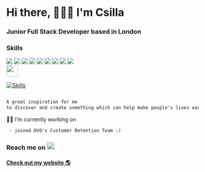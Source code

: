 # Hi there, 🙋🏻‍♀️ I'm Csilla
### Junior Full Stack Developer based in London

 
<!-- ![Anurag's GitHub stats](https://github-readme-stats.vercel.app/api?username=csillabarna&show_icons=true&theme=gruvbox)
     -->


### Skills
 <div>
 <img src="https://img.shields.io/badge/React-20232A?style=for-the-badge&logo=react&logoColor=61DAFB" />
 <img src="https://img.shields.io/badge/JavaScript-F7DF1E?style=for-the-badge&logo=javascript&logoColor=black" />
 <img src="https://img.shields.io/badge/Node.js-43853D?style=for-the-badge&logo=node.js&logoColor=white" />
 <img src="https://img.shields.io/badge/HTML-239120?style=for-the-badge&logo=html5&logoColor=white" />
 <img src="https://img.shields.io/badge/Sass-CC6699?style=for-the-badge&logo=sass&logoColor=white" />
 <img src="https://img.shields.io/badge/Flask-000000?style=for-the-badge&logo=flask&logoColor=white" />
 <img src="https://img.shields.io/badge/Python-3776AB?style=for-the-badge&logo=python&logoColor=white" />
 <img src="https://img.shields.io/badge/MongoDB-4EA94B?style=for-the-badge&logo=mongodb&logoColor=white" />
 <img src="https://img.shields.io/badge/PostgreSQL-316192?style=for-the-badge&logo=postgresql&logoColor=white" />
</div>
<img src="https://img.shields.io/badge/%F0%9F%8C%B1-RELENTLESS%20LEARNING-yellowgreen" height='30' />

[![Skills](https://github-readme-stats.vercel.app/api/top-langs/?username=csillabarna&show=javascript,html)](https://github.com/csillabarna/github-readme-stats)

```diff

A great inspiration for me
to discover and create something which can help make people's lives easier.
```

 
  👩‍💻 I’m currently working on 
     
     - joined OVO's Customer Retention Team :)
 
 

### Reach me on [<img src='https://cdn.jsdelivr.net/npm/simple-icons@3.0.1/icons/linkedin.svg' alt='linkedin' height='20'>](https://www.linkedin.com/in/https://www.linkedin.com/in/csilla-barna//)  
#### [Check out my website 🌎](https://csillabarna.github.io/)  

